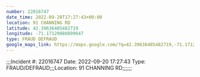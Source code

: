 ```yaml
---
number: 22016747
date_time: 2022-09-20T17:27:43+00:00
location: 91 CHANNING RD
latitude: 42.39636405482719
longitude: -71.17129088899647
type: FRAUD DEFRAUD
google_maps_link: https://maps.google.com/?q=42.39636405482719,-71.17129088899647
---
```


;;;Incident #: 22016747  Date: 2022-09-20 17:27:43   Type: FRAUD/DEFRAUD;;;Location: 91 CHANNING RD;;;;;;
